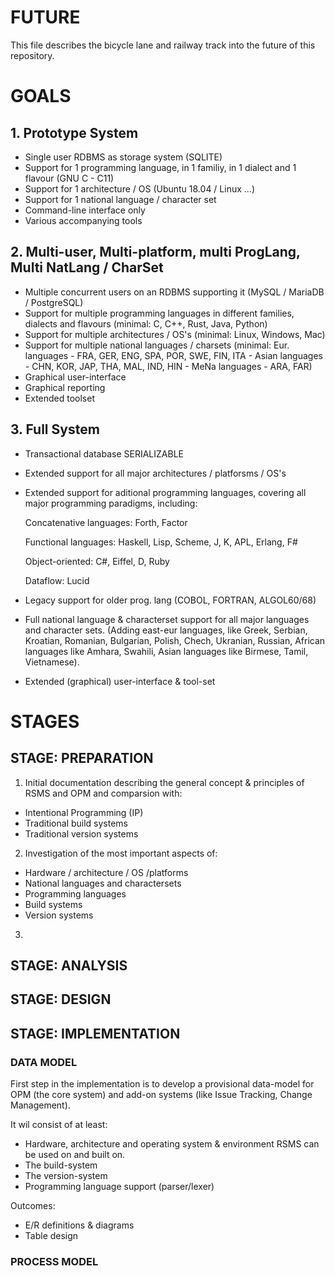 # FUTURE

This file describes the bicycle lane and railway track into the future of this repository.

# GOALS

## 1. Prototype System

* Single user RDBMS as storage system (SQLITE)
* Support for 1 programming language, in 1 familiy, in 1 dialect and 1 flavour (GNU C - C11)
* Support for 1 architecture / OS (Ubuntu 18.04 / Linux ...)
* Support for 1 national language / character set
* Command-line interface only
* Various accompanying tools

## 2. Multi-user, Multi-platform, multi ProgLang, Multi NatLang / CharSet

* Multiple concurrent users on an RDBMS supporting it (MySQL / MariaDB / PostgreSQL)
* Support for multiple programming languages in different families, dialects and flavours
  (minimal: C, C++, Rust, Java, Python)
* Support for multiple architectures / OS's (minimal: Linux, Windows, Mac)
* Support for multiple national languages / charsets 
  (minimal: Eur. languages - FRA, GER, ENG, SPA, POR, SWE, FIN, ITA - Asian languages - CHN, KOR, JAP, THA, MAL, IND, HIN - MeNa languages - ARA, FAR)
* Graphical user-interface
* Graphical reporting
* Extended toolset

## 3. Full System

* Transactional database SERIALIZABLE
* Extended support for all major architectures / platforsms / OS's
* Extended support for aditional programming languages, covering all major programming paradigms, including:

  Concatenative languages: Forth, Factor

  Functional languages: Haskell, Lisp, Scheme, J, K, APL, Erlang, F#
  
  Object-oriented: C#, Eiffel, D, Ruby
  
  Dataflow: Lucid
  
* Legacy support for older prog. lang (COBOL, FORTRAN, ALGOL60/68)
* Full national language & characterset support for all major languages and character sets. (Adding east-eur languages, like Greek, Serbian, Kroatian, Romanian, Bulgarian, Polish, Chech, Ukranian, Russian, African languages like Amhara, Swahili, Asian languages like Birmese, Tamil, Vietnamese).
* Extended (graphical) user-interface & tool-set

# STAGES

## STAGE: PREPARATION

1. Initial documentation describing the general concept & principles of RSMS and OPM and comparsion with:
* Intentional Programming (IP)
* Traditional build systems
* Traditional version systems
2. Investigation of the most important aspects of:
* Hardware / architecture / OS /platforms
* National languages and charactersets
* Programming languages
* Build systems
* Version systems
3. 

## STAGE: ANALYSIS


## STAGE: DESIGN


## STAGE: IMPLEMENTATION

### DATA MODEL

First step in the implementation is to develop a provisional data-model for OPM (the core system) and add-on systems 
(like Issue Tracking, Change Management).

It wil consist of at least:
* Hardware, architecture and operating system & environment RSMS can be used on and built on.
* The build-system
* The version-system
* Programming language support (parser/lexer)

Outcomes:
* E/R definitions & diagrams
* Table design

### PROCESS MODEL


